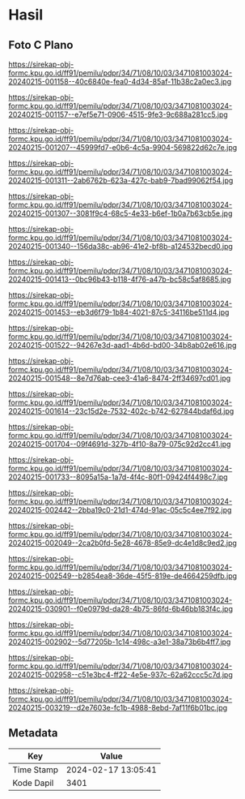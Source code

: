 # Hasil

## Foto C Plano

https://sirekap-obj-formc.kpu.go.id/ff91/pemilu/pdpr/34/71/08/10/03/3471081003024-20240215-001158--40c6840e-fea0-4d34-85af-11b38c2a0ec3.jpg

https://sirekap-obj-formc.kpu.go.id/ff91/pemilu/pdpr/34/71/08/10/03/3471081003024-20240215-001157--e7ef5e71-0906-4515-9fe3-9c688a281cc5.jpg

https://sirekap-obj-formc.kpu.go.id/ff91/pemilu/pdpr/34/71/08/10/03/3471081003024-20240215-001207--45999fd7-e0b6-4c5a-9904-569822d62c7e.jpg

https://sirekap-obj-formc.kpu.go.id/ff91/pemilu/pdpr/34/71/08/10/03/3471081003024-20240215-001311--2ab6762b-623a-427c-bab9-7bad99062f54.jpg

https://sirekap-obj-formc.kpu.go.id/ff91/pemilu/pdpr/34/71/08/10/03/3471081003024-20240215-001307--3081f9c4-68c5-4e33-b6ef-1b0a7b63cb5e.jpg

https://sirekap-obj-formc.kpu.go.id/ff91/pemilu/pdpr/34/71/08/10/03/3471081003024-20240215-001340--156da38c-ab96-41e2-bf8b-a124532becd0.jpg

https://sirekap-obj-formc.kpu.go.id/ff91/pemilu/pdpr/34/71/08/10/03/3471081003024-20240215-001413--0bc96b43-b118-4f76-a47b-bc58c5af8685.jpg

https://sirekap-obj-formc.kpu.go.id/ff91/pemilu/pdpr/34/71/08/10/03/3471081003024-20240215-001453--eb3d6f79-1b84-4021-87c5-34116be511d4.jpg

https://sirekap-obj-formc.kpu.go.id/ff91/pemilu/pdpr/34/71/08/10/03/3471081003024-20240215-001522--94267e3d-aad1-4b6d-bd00-34b8ab02e616.jpg

https://sirekap-obj-formc.kpu.go.id/ff91/pemilu/pdpr/34/71/08/10/03/3471081003024-20240215-001548--8e7d76ab-cee3-41a6-8474-2ff34697cd01.jpg

https://sirekap-obj-formc.kpu.go.id/ff91/pemilu/pdpr/34/71/08/10/03/3471081003024-20240215-001614--23c15d2e-7532-402c-b742-627844bdaf6d.jpg

https://sirekap-obj-formc.kpu.go.id/ff91/pemilu/pdpr/34/71/08/10/03/3471081003024-20240215-001704--09f4691d-327b-4f10-8a79-075c92d2cc41.jpg

https://sirekap-obj-formc.kpu.go.id/ff91/pemilu/pdpr/34/71/08/10/03/3471081003024-20240215-001733--8095a15a-1a7d-4f4c-80f1-09424f4498c7.jpg

https://sirekap-obj-formc.kpu.go.id/ff91/pemilu/pdpr/34/71/08/10/03/3471081003024-20240215-002442--2bba19c0-21d1-474d-91ac-05c5c4ee7f92.jpg

https://sirekap-obj-formc.kpu.go.id/ff91/pemilu/pdpr/34/71/08/10/03/3471081003024-20240215-002049--2ca2b0fd-5e28-4678-85e9-dc4e1d8c9ed2.jpg

https://sirekap-obj-formc.kpu.go.id/ff91/pemilu/pdpr/34/71/08/10/03/3471081003024-20240215-002549--b2854ea8-36de-45f5-819e-de4664259dfb.jpg

https://sirekap-obj-formc.kpu.go.id/ff91/pemilu/pdpr/34/71/08/10/03/3471081003024-20240215-030901--f0e0979d-da28-4b75-86fd-6b46bb183f4c.jpg

https://sirekap-obj-formc.kpu.go.id/ff91/pemilu/pdpr/34/71/08/10/03/3471081003024-20240215-002902--5d77205b-1c14-498c-a3e1-38a73b6b4ff7.jpg

https://sirekap-obj-formc.kpu.go.id/ff91/pemilu/pdpr/34/71/08/10/03/3471081003024-20240215-002958--c51e3bc4-ff22-4e5e-937c-62a62ccc5c7d.jpg

https://sirekap-obj-formc.kpu.go.id/ff91/pemilu/pdpr/34/71/08/10/03/3471081003024-20240215-003219--d2e7603e-fc1b-4988-8ebd-7af11f6b01bc.jpg


## Metadata

| Key        | Value               |
| ---------- | ------------------- |
| Time Stamp | 2024-02-17 13:05:41 |
| Kode Dapil | 3401                |



